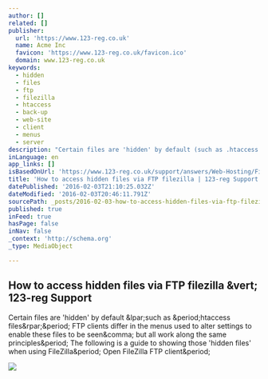 ```yaml
---
author: []
related: []
publisher:
  url: 'https://www.123-reg.co.uk'
  name: Acme Inc
  favicon: 'https://www.123-reg.co.uk/favicon.ico'
  domain: www.123-reg.co.uk
keywords:
  - hidden
  - files
  - ftp
  - filezilla
  - htaccess
  - back-up
  - web-site
  - client
  - menus
  - server
description: "Certain files are 'hidden' by default (such as .htaccess files). FTP clients differ in the menus used to alter settings to enable these files to be seen, but all work along the same principles. The following is a guide to showing those 'hidden files' when using FileZilla. Open FileZilla FTP client."
inLanguage: en
app_links: []
isBasedOnUrl: 'https://www.123-reg.co.uk/support/answers/Web-Hosting/Files-and-FTP/accessing-hidden-files-via-ftp-filezilla-4162/'
title: 'How to access hidden files via FTP filezilla | 123-reg Support'
datePublished: '2016-02-03T21:10:25.032Z'
dateModified: '2016-02-03T20:46:11.791Z'
sourcePath: _posts/2016-02-03-how-to-access-hidden-files-via-ftp-filezilla-or-123-reg-suppo.md
published: true
inFeed: true
hasPage: false
inNav: false
_context: 'http://schema.org'
_type: MediaObject

---
```

<article style=""><h1>How to access hidden files via FTP filezilla &amp;vert; 123-reg Support</h1><p>Certain files are 'hidden' by default &amp;lpar;such as &amp;period;htaccess files&amp;rpar;&amp;period; FTP clients differ in the menus used to alter settings to enable these files to be seen&amp;comma; but all work along the same principles&amp;period; The following is a guide to showing those 'hidden files' when using FileZilla&amp;period; Open FileZilla FTP client&amp;period;</p><img src="https://www.123-reg.co.uk/support/DisplayFile.aspx?file=83653efc-bce1-4306-b16a-7e0468dfa1e3&amp;source=Article" /></article>